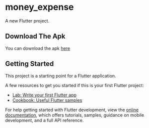 # money_expense

A new Flutter project.

## Download The Apk
  You can download the apk [here](https://drive.google.com/file/d/1rPytslI0dhjeQloNy2tNTxJv4-nC5MNe/view?usp=sharing)

## Getting Started

This project is a starting point for a Flutter application.

A few resources to get you started if this is your first Flutter project:

- [Lab: Write your first Flutter app](https://docs.flutter.dev/get-started/codelab)
- [Cookbook: Useful Flutter samples](https://docs.flutter.dev/cookbook)

For help getting started with Flutter development, view the
[online documentation](https://docs.flutter.dev/), which offers tutorials,
samples, guidance on mobile development, and a full API reference.
